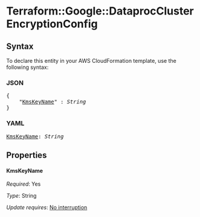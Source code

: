 # Terraform::Google::DataprocCluster EncryptionConfig

## Syntax

To declare this entity in your AWS CloudFormation template, use the following syntax:

### JSON

<pre>
{
    "<a href="#kmskeyname" title="KmsKeyName">KmsKeyName</a>" : <i>String</i>
}
</pre>

### YAML

<pre>
<a href="#kmskeyname" title="KmsKeyName">KmsKeyName</a>: <i>String</i>
</pre>

## Properties

#### KmsKeyName

_Required_: Yes

_Type_: String

_Update requires_: [No interruption](https://docs.aws.amazon.com/AWSCloudFormation/latest/UserGuide/using-cfn-updating-stacks-update-behaviors.html#update-no-interrupt)

